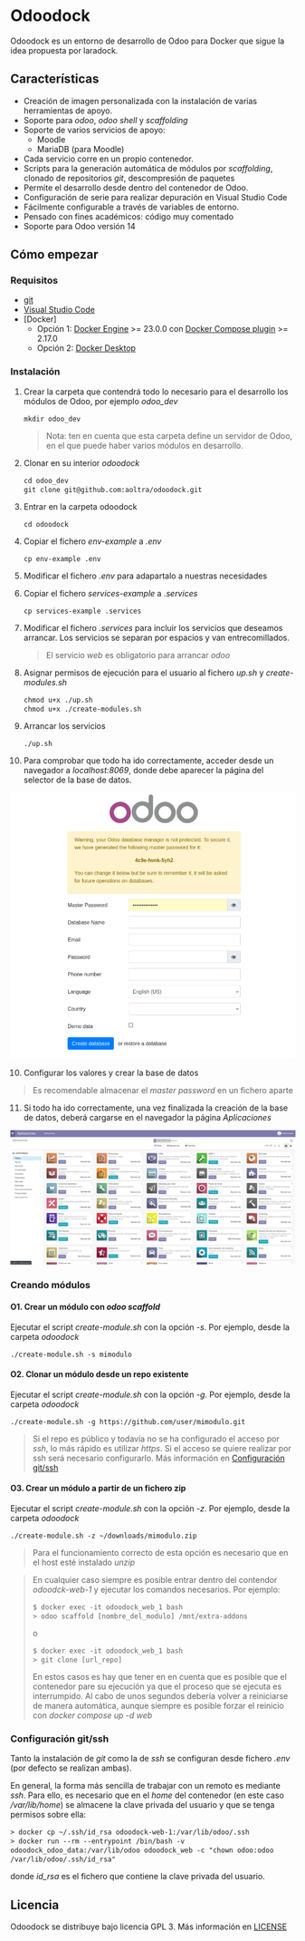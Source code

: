 # Odoodock

Odoodock es un entorno de desarrollo de Odoo para Docker que sigue la idea propuesta por laradock. 

## Características

- Creación de imagen personalizada con la instalación de varias herramientas de apoyo.
- Soporte para _odoo_, _odoo shell_ y _scaffolding_
- Soporte de varios servicios de apoyo:
  - Moodle
  - MariaDB (para Moodle)
- Cada servicio corre en un propio contenedor.
- Scripts para la generación automática de módulos por _scaffolding_, clonado de repositorios _git_, descompresión de paquetes
- Permite el desarrollo desde dentro del contenedor de Odoo.
- Configuración de serie para realizar depuración en Visual Studio Code
- Fácilmente configurable a través de variables de entorno.
- Pensado con fines académicos: código muy comentado
- Soporte para Odoo versión 14

## Cómo empezar

### Requisitos

- [git](https://git-scm.com/downloads)
- [Visual Studio Code](https://code.visualstudio.com/)
- [Docker]
   - Opción 1: [Docker Engine](https://docs.docker.com/engine/) >= 23.0.0 con [Docker Compose plugin](https://docs.docker.com/compose/) >= 2.17.0
   - Opción 2: [Docker Desktop](https://docs.docker.com/desktop/)


### Instalación

1. Crear la carpeta que contendrá todo lo necesario para el desarrollo los módulos de Odoo, por ejemplo _odoo_dev_

   ```
   mkdir odoo_dev
   ```

   > Nota: ten en cuenta que esta carpeta define un servidor de Odoo, en el que puede haber varios módulos en desarrollo.


2. Clonar en su interior _odoodock_

   ```
   cd odoo_dev
   git clone git@github.com:aoltra/odoodock.git
   ```

3. Entrar en la carpeta odoodock

   ```
   cd odoodock
   ```

4. Copiar el fichero _env-example_ a _.env_

   ```
   cp env-example .env
   ```

4. Modificar el fichero _.env_ para adapartalo a nuestras necesidades   

5. Copiar el fichero _services-example_ a _.services_

   ```
   cp services-example .services
   ```

6. Modificar el fichero _.services_ para incluir los servicios que deseamos arrancar. Los servicios se separan por espacios y van entrecomillados. 

   > El servicio _web_ es obligatorio para arrancar _odoo_

7. Asignar permisos de ejecución para el usuario al fichero _up.sh_ y _create-modules.sh_

   ```
   chmod u+x ./up.sh
   chmod u+x ./create-modules.sh
   ```

8. Arrancar los servicios

   ```
   ./up.sh
   ```

9. Para comprobar que todo ha ido correctamente, acceder desde un navegador a _localhost:8069_, donde debe aparecer la página del selector de la base de datos.

<center>

![Selector base de datos](./DOCUMENTATION/static/odoo_database_init.png)

</center>

10. Configurar los valores y crear la base de datos

   > Es recomendable almacenar el _master password_ en un fichero aparte

11. Si todo ha ido correctamente, una vez finalizada la creación de la base de datos, deberá cargarse en el navegador la página _Aplicaciones_

![Selector base de datos](./DOCUMENTATION/static/odoo_app_init.png)

### Creando módulos

#### O1. Crear un módulo con _odoo scaffold_

   Ejecutar el script _create-module.sh_ con la opción _-s_. Por ejemplo, desde la carpeta _odoodock_
     
   ```
   ./create-module.sh -s mimodulo
   ```

#### O2. Clonar un módulo desde un repo existente

   Ejecutar el script _create-module.sh_ con la opción _-g_. Por ejemplo, desde la carpeta _odoodock_
     
   ```
   ./create-module.sh -g https://github.com/user/mimodulo.git
   ```

   > Si el repo es público y todavía no se ha configurado el acceso por _ssh_, lo más rápido es utilizar _https_. Si el acceso se quiere realizar por ssh será necesario configurarlo. Más información en [Configuración git/ssh](#configuración-gitssh)

#### O3. Crear un módulo a partir de un fichero zip

   Ejecutar el script _create-module.sh_ con la opción _-z_. Por ejemplo, desde la carpeta _odoodock_
     
   ```
   ./create-module.sh -z ~/downloads/mimodulo.zip
   ```

   > Para el funcionamiento correcto de esta opción es necesario que en el host esté instalado _unzip_



> En cualquier caso siempre es posible entrar dentro del contendor _odoodck-web-1_ y ejecutar los comandos necesarios. Por ejemplo: 
>   ```
>   $ docker exec -it odoodock_web_1 bash
>   > odoo scaffold [nombre_del_modulo] /mnt/extra-addons
>   ```
>   o 
>
>   ```
>   $ docker exec -it odoodock_web_1 bash
>   > git clone [url_repo]
>   ```
> En estos casos es hay que tener en en cuenta que es posible que el contenedor pare su ejecución ya que el proceso que se ejecuta es interrumpido. Al cabo de unos segundos debería volver a reiniciarse de manera automática, aunque siempre es posible forzar el reinicio con _docker compose up -d web_

### Configuración git/ssh

Tanto la instalación de _git_ como la de _ssh_ se configuran desde fichero _.env_ (por defecto se realizan ambas). 

En general, la forma más sencilla de trabajar con un remoto es mediante _ssh_. Para ello, es necesario que en el _home_ del contenedor (en este caso _/var/lib/home_) se almacene la clave privada del usuario y que se tenga permisos sobre ella:

```
> docker cp ~/.ssh/id_rsa odoodock-web-1:/var/lib/odoo/.ssh
> docker run --rm --entrypoint /bin/bash -v odoodock_odoo_data:/var/lib/odoo odoodock_web -c "chown odoo:odoo /var/lib/odoo/.ssh/id_rsa"
```
donde _id_rsa_ es el fichero que contiene la clave privada del usuario.

## Licencia

Odoodock se distribuye bajo licencia GPL 3. Más información en [LICENSE](LICENSE)